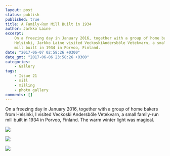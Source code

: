 ```yaml
---
layout: post
status: publish
published: true
title: A Family-Run Mill Built in 1934
author: Jarkko Laine
excerpt:
    On a freezing day in January 2016, together with a group of home bakers from
    Helsinki, Jarkko Laine visited VeckoskiAndersböle Vetekvarn, a small family-run
    mill built in 1934 in Porvoo, Finland.
date: "2017-06-07 02:58:26 +0300"
date_gmt: "2017-06-06 23:58:26 +0300"
categories:
    - Gallery
tags:
    - Issue 21
    - mill
    - milling
    - photo gallery
comments: []
---
```


On a freezing day in January 2016, together with a group of home bakers from Helsinki, I visited Veckoski Andersb&ouml;le Vetekvarn, a small family-run mill built in 1934 in Porvoo, Finland. The warm winter light was magical.

![](/breadmagazine/assets/blog/jarkko-laine-porvoo-mill-finland-4_w-682x1024.jpg)

![](/breadmagazine/assets/blog/jarkko-laine-porvoo-mill-finland-2_w-1024x682.jpg)

![](/breadmagazine/assets/blog/jarkko-laine-porvoo-mill-finland-1_w-682x1024.jpg)

